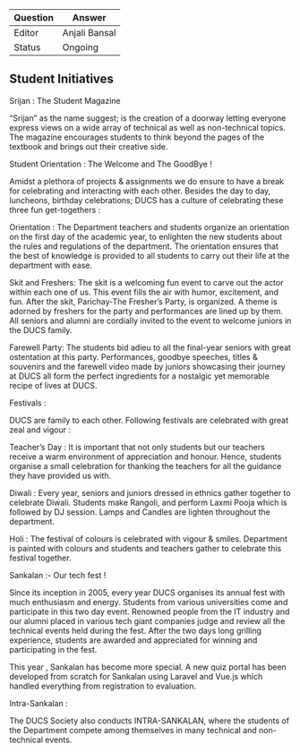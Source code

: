 | Question|Answer|
|-|-|
|Editor|Anjali Bansal|
|Status|Ongoing|

## Student Initiatives

Srijan : The Student Magazine 

“Srijan” as the name suggest; is the creation of a doorway letting everyone express views on a wide array of technical as well as non-technical topics. The magazine encourages students to think beyond the pages of the textbook and brings out their creative side.


Student Orientation : The Welcome and The GoodBye ! 

Amidst a plethora of projects & assignments we do ensure to have a break for celebrating and interacting with each other. Besides the day to day, luncheons, birthday celebrations; DUCS has a culture of celebrating these three fun get-togethers :

Orientation : The Department teachers and students organize an orientation on the first day of the academic year, to enlighten the new students about the rules and regulations of the department. The orientation ensures that the best of knowledge is provided to all students to carry out their life at the department with ease.

Skit and Freshers: The skit is a welcoming fun event to carve out the actor within each one of us. This event fills the air with humor, excitement, and fun. After the skit, Parichay-The Fresher’s Party, is organized. A theme is adorned by freshers for the party and performances are lined up by them. All seniors and alumni are cordially invited to the event to welcome juniors in the DUCS family.

Farewell Party: The students bid adieu to all the final-year seniors with great ostentation at this party. Performances, goodbye speeches, titles & souvenirs and the farewell video made by juniors showcasing their journey at DUCS all form the perfect ingredients for a nostalgic yet memorable recipe of lives at DUCS.

Festivals :

DUCS are family to each other. Following festivals are celebrated with great zeal and vigour :

Teacher’s Day : It is important that not only students but our teachers receive a warm environment of appreciation and honour. Hence, students organise a small celebration for thanking the teachers for all the guidance they have provided us with. 

Diwali : Every year, seniors and juniors dressed in ethnics gather together to celebrate Diwali. Students make Rangoli, and perform Laxmi Pooja which is followed by DJ session. Lamps and Candles are lighten throughout the department.

Holi : The festival of colours is celebrated with vigour & smiles. Department is painted with colours and students and teachers gather to celebrate this festival together.

Sankalan :- Our tech fest !

Since its inception in 2005, every year DUCS organises its annual fest with much enthusiasm and energy. Students from various universities come and participate in this two day event. Renowned people from the IT industry and our alumni placed in various tech giant companies judge and review all the technical events held during the fest. 
After the two days long grilling experience, students are awarded and appreciated for winning and participating in the fest. 

This year , Sankalan has become more special. A new quiz portal has been developed from scratch for Sankalan using Laravel and Vue.js which handled everything from registration to evaluation.

Intra-Sankalan : 

The DUCS Society also conducts INTRA-SANKALAN, where the students of the Department compete among themselves in many technical and non-technical events.
